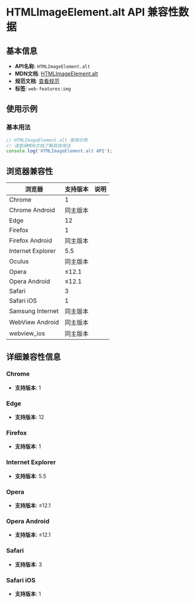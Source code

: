 # HTMLImageElement.alt API 兼容性数据

## 基本信息

- **API名称**: `HTMLImageElement.alt`
- **MDN文档**: [HTMLImageElement.alt](https://developer.mozilla.org/docs/Web/API/HTMLImageElement/alt)
- **规范文档**: [查看规范](https://html.spec.whatwg.org/multipage/embedded-content.html#dom-img-alt)
- **标签**: `web-features:img`

## 使用示例

### 基本用法

```javascript
// HTMLImageElement.alt 使用示例
// 请查阅MDN文档了解具体用法
console.log('HTMLImageElement.alt API');
```

## 浏览器兼容性

| 浏览器 | 支持版本 | 说明 |
|--------|----------|------|
| Chrome | 1 |  |
| Chrome Android | 同主版本 |  |
| Edge | 12 |  |
| Firefox | 1 |  |
| Firefox Android | 同主版本 |  |
| Internet Explorer | 5.5 |  |
| Oculus | 同主版本 |  |
| Opera | ≤12.1 |  |
| Opera Android | ≤12.1 |  |
| Safari | 3 |  |
| Safari iOS | 1 |  |
| Samsung Internet | 同主版本 |  |
| WebView Android | 同主版本 |  |
| webview_ios | 同主版本 |  |

## 详细兼容性信息

### Chrome

- **支持版本**: 1

### Edge

- **支持版本**: 12

### Firefox

- **支持版本**: 1

### Internet Explorer

- **支持版本**: 5.5

### Opera

- **支持版本**: ≤12.1

### Opera Android

- **支持版本**: ≤12.1

### Safari

- **支持版本**: 3

### Safari iOS

- **支持版本**: 1

